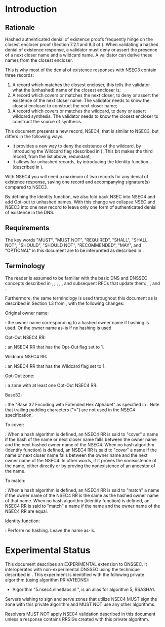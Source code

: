 # Introduction

## Rationale

Hashed authenticated denial of existence proofs frequently hinge on the 
closest encloser proof (Section 7.2.1 and 8.3 of [](#RFC5155)). When validating
a hashed denial of existence response, a validator must deny or assert the
presence of a next closer name and a wildcard name. A validator can derive
these names from the closest encloser.

This is why most of the denial of existence responses with
NSEC3 contain three records:

1. A record which matches the closest encloser, this tells the validator
   what the (unhashed) name of the closest encloser is;
1. A record which covers or matches the next closer, to deny or assert the
   existence of the next closer name. The validator needs to know the closest encloser
   to construct the next closer name;
1. A record which covers or matches the wildcard, to deny or assert 
   wildcard synthesis. The validator needs to know the closest encloser to 
   construct the source of synthesis.

This document presents a new record, NSEC4, that is similar to NSEC3,
but differs in the following ways:

* It provides a new way to deny the existence of the wildcard,
  by introducing the Wildcard flag (described in [](#wildcard-flag)). This
  bit makes the third record, from the list above, redundant;
* It allows for unhashed records, by introducing the Identity function
  (described in [](#hash-algorithm)).

With NSEC4 you will need a maximum of two records for any denial
of existence response, saving one record and accompanying signature(s) compared
to NSEC3.

By defining the Identity function, we also fold back NSEC into NSEC4 and
add Opt-out to unhashed names. With this change we collapse NSEC
and NSEC3 into one new record to leave only one form of authenticated
denial of existence in the DNS.

## Requirements

The key words "MUST", "MUST NOT", "REQUIRED", "SHALL", "SHALL
NOT", "SHOULD", "SHOULD NOT", "RECOMMENDED",  "MAY", and
"OPTIONAL" in this document are to be interpreted as described in [](#RFC2119).

## Terminology

The reader is assumed to be familiar with the basic DNS and DNSSEC
concepts described in [](#RFC1034), [](#RFC1035), [](#RFC4033), [](#RFC4034),
[](#RFC4035), and subsequent RFCs that update them: [](#RFC2136),
[](#RFC2181), [](#RFC2308) and [](#RFC5155).

Furthermore, the same terminology is used throughout this document as is
described in Section 1.3 from [](#RFC5155), with the following changes:

Original owner name:

:   the owner name corresponding to a hashed owner name if hashing is used. Or
    the owner name as-is if no hashing is used.

Opt-Out NSEC4 RR:

:   an NSEC4 RR that has the Opt-Out flag set to 1.

Wildcard NSEC4 RR:

:   an NSEC4 RR that has the Wildcard flag set to 1.

Opt-Out zone:

:   a zone with at least one Opt-Out NSEC4 RR.

Base32:

:   the "Base 32 Encoding with Extended Hex Alphabet" as specified
    in [](#RFC4648). Note that trailing padding characters ("=") are
    not used in the NSEC4 specification.

To cover:

:   When a hash algorithm is defined,
    an NSEC4 RR is said to "cover" a name if the hash of the name or
    next closer name falls between the owner name and the next hashed
    owner name of the NSEC4. When no hash algorithm (Identify function) is defined, 
    an NSEC4 RR is
    said to "cover" a name if the name or next closer name falls between
    the owner name and the next owner name of the NSEC4. In other words, if
    it proves the nonexistence of the name, either directly or by proving the
    nonexistence of an ancestor of the name.

To match:

:   When a hash algorithm is defined, an NSEC4 RR is said to "match" a name
    if the owner name of the NSEC4 RR is the same as the hashed owner name
    of that name. When no hash algorithm (Identity function) is defined, an NSEC4 RR is said to
    "match" a name if the name and the owner name of the NSEC4 RR are equal.

Identity function:

:   Perform no hashing. Leave the name as-is.

# Experimental Status
<!--
This specification describes an experimental protocol change
that is not generally backwards compatible with the existing DNSSEC family RFCs.
In particular, security-aware resolvers that are unaware of this specification
(NSEC4-unaware resolvers) may fail to validate the responses introduced by this
document.

It interoperates with non-experimental DNSSEC using the same signaling technique
as presented in Section 2 of [](#RFC5155). For this purpose,
this specification allocates four new DNSKEY algorithm aliases:

* Algorithm [TBD], DSA-NSEC4-SHA1, is an alias for algorithm 3, DSA;
* Algorithm [TBD], RSAHSHA1-NSEC4-SHA1, is an alias for algorithm 5, RSASHA1;
* Algorithm [TBD], RSAHSHA1-NSEC4-SHA256, is an alias for algorithm 8, RSASHA256;
* Algorithm [TBD], RSAHSHA1-NSEC4-SHA512, is an alias for algorithm 10, RSASHA512.

Zones signed according to this specification MUST only use these
algorithm identifiers for their DNSKEY RRs.  Because these new
identifiers will be unknown algorithms to existing, NSEC4-unaware
resolvers, those resolvers will then treat responses from the NSEC4
signed zone as insecure, as detailed in Section 5.2 of [](#RFC4035).

These algorithm identifiers are used with the NSEC4 hash algorithms
Identity function and SHA1.  Using other NSEC4 hash algorithms requires
allocation of a new alias (see Section 12.1.3 of [RFC5155]).

Security aware resolvers that are aware of this specification MUST
recognize the new algorithm identifiers and treat them as equivalent
to the algorithms that they alias.
-->

This document describes an EXPERIMENTAL extension to DNSSEC.
It interoperates with non-experimental DNSSEC using the technique
described in [](#RFC4955).  This experiment is identified with the
following private algorithm (using algorithm PRIVATEDNS):

* Algorithm "5.nsec4.nlnetlabs.nl.", is an alias for algorithm 5, RSASHA1.

Servers wishing to sign and serve zones that utilize NSEC4 MUST sign
the zone with this private algorithm and MUST NOT use any other algorithms.

Resolvers MUST NOT apply NSEC4 validation described in this document
unless a response contains RRSIGs created with this private algorithm.
